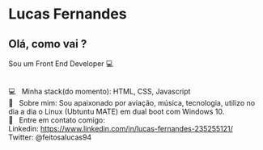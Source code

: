 # Lucas Fernandes

## Olá, como vai ?
Sou um Front End Developer :computer:

 <br/> :computer: &nbsp; Minha stack(do momento): HTML, CSS, Javascript
 <br/> 💬  &nbsp; Sobre mim: Sou apaixonado por aviação, música, tecnologia, utilizo no dia a dia o Linux (Ubtuntu MATE) em dual boot com Windows 10. 
 <br/> :email: &nbsp; Entre em contato comigo:
 <br/> Linkedin: https://www.linkedin.com/in/lucas-fernandes-235255121/
 <br/> Twitter: @feitosalucas94

